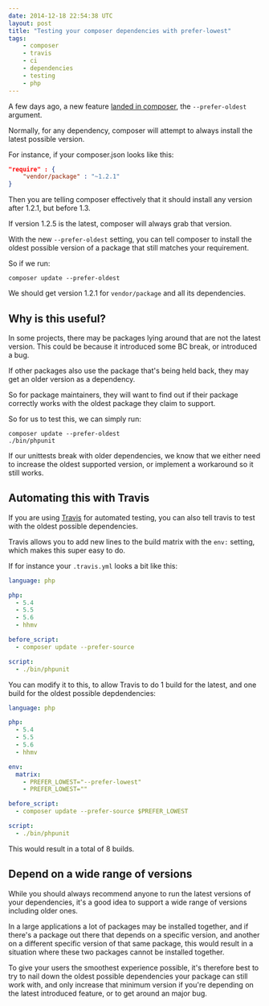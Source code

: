 ```yaml
---
date: 2014-12-18 22:54:38 UTC
layout: post
title: "Testing your composer dependencies with prefer-lowest"
tags:
    - composer
    - travis
    - ci
    - dependencies
    - testing
    - php
---
```


A few days ago, a new feature [landed in composer][1], the `--prefer-oldest`
argument.

Normally, for any dependency, composer will attempt to always install the
latest possible version.

For instance, if your composer.json looks like this:

```json
"require" : {
    "vendor/package" : "~1.2.1"
}
```

Then you are telling composer effectively that it should install any version
after 1.2.1, but before 1.3.

If version 1.2.5 is the latest, composer will always grab that version.

With the new `--prefer-oldest` setting, you can tell composer to install the
oldest possible version of a package that still matches your requirement.

So if we run:

    composer update --prefer-oldest

We should get version 1.2.1 for `vendor/package` and all its dependencies.


Why is this useful?
-------------------

In some projects, there may be packages lying around that are not the latest
version. This could be because it introduced some BC break, or introduced a
bug.

If other packages also use the package that's being held back, they may get
an older version as a dependency.

So for package maintainers, they will want to find out if their package
correctly works with the oldest package they claim to support.

So for us to test this, we can simply run:

    composer update --prefer-oldest
    ./bin/phpunit

If our unittests break with older dependencies, we know that we either need
to increase the oldest supported version, or implement a workaround so it
still works.


Automating this with Travis
---------------------------

If you are using [Travis][2] for automated testing, you can also tell travis
to test with the oldest possible dependencies.

Travis allows you to add new lines to the build matrix with the `env:` setting,
which makes this super easy to do.

If for instance your `.travis.yml` looks a bit like this:

```yaml
language: php

php:
  - 5.4
  - 5.5
  - 5.6
  - hhmv

before_script:
  - composer update --prefer-source

script:
  - ./bin/phpunit
```

You can modify it to this, to allow Travis to do 1 build for the latest, and
one build for the oldest possible depdendencies:


```yaml
language: php

php:
  - 5.4
  - 5.5
  - 5.6
  - hhmv

env:
  matrix:
    - PREFER_LOWEST="--prefer-lowest"
    - PREFER_LOWEST=""

before_script:
  - composer update --prefer-source $PREFER_LOWEST 

script:
  - ./bin/phpunit
```

This would result in a total of 8 builds.


Depend on a wide range of versions
----------------------------------

While you should always recommend anyone to run the latest versions of
your dependencies, it's a good idea to support a wide range of versions
including older ones.

In a large applications a lot of packages may be installed together, and if
there's a package out there that depends on a specific version, and another
on a different specific version of that same package, this would result in
a situation where these two packages cannot be installed together. 

To give your users the smoothest experience possible, it's therefore best to
try to nail down the oldest possible dependencies your package can still work
with, and only increase that minimum version if you're depending on the latest
introduced feature, or to get around an major bug.

[1]: https://github.com/composer/composer/pull/3450
[2]: https://travis-ci.org/
